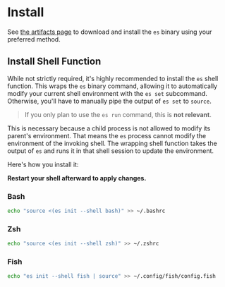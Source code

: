 # Install

See [the artifacts page](/artifacts) to download and install the `es` binary using your preferred method.

## Install Shell Function

While not strictly required, it's highly recommended to install the `es` shell function. This wraps the `es` binary command, allowing it to automatically modify your current shell environment with the `es set` subcommand. Otherwise, you'll have to manually pipe the output of `es set` to `source`.

> If you only plan to use the `es run` command, this is **not relevant**.

This is necessary because a child process is not allowed to modify its parent's environment. That means the `es` process cannot modify the environment of the invoking shell. The wrapping shell function takes the output of `es` and runs it in that shell session to update the environment.

Here's how you install it:

**Restart your shell afterward to apply changes.**

### Bash

```sh
echo "source <(es init --shell bash)" >> ~/.bashrc
```

### Zsh

```sh
echo "source <(es init --shell zsh)" >> ~/.zshrc
```

### Fish

```sh
echo "es init --shell fish | source" >> ~/.config/fish/config.fish
```
